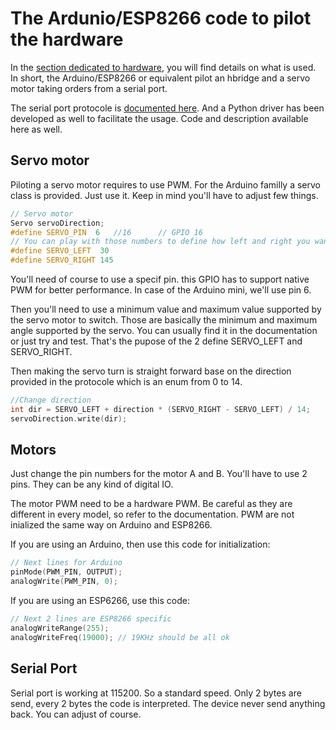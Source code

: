 # The Ardunio/ESP8266 code to pilot the hardware

In the [section dedicated to hardware](/electronic.md), you will find details on what is used. In short, the Arduino/ESP8266 or equivalent pilot an hbridge and a servo motor taking orders from a serial port.

The serial port protocole is [documented here](/PythonSerialControl/readme.md). And a Python driver has been developed as well to facilitate the usage. Code and description available here as well.

## Servo motor

Piloting a servo motor requires to use PWM. For the Arduino familly a servo class is provided. Just use it. Keep in mind you'll have to adjust few things.

```CPP
// Servo motor
Servo servoDirection;
#define SERVO_PIN  6   //16      // GPIO 16
// You can play with those numbers to define how left and right you want to turn
#define SERVO_LEFT  30
#define SERVO_RIGHT 145
```

You'll need of course to use a specif pin. this GPIO has to support native PWM for better performance. In case of the Arduino mini, we'll use pin 6.

Then you'll need to use a minimum value and maximum value supported by the servo motor to switch. Those are basically the minimum and maximum angle supported by the servo. You can usually find it in the documentation or just try and test. That's the pupose of the 2 define SERVO_LEFT and SERVO_RIGHT.

Then making the servo turn is straight forward base on the direction provided in the protocole which is an enum from 0 to 14.

```CPP
//Change direction
int dir = SERVO_LEFT + direction * (SERVO_RIGHT - SERVO_LEFT) / 14;
servoDirection.write(dir);
```

## Motors

Just change the pin numbers for the motor A and B. You'll have to use 2 pins. They can be any kind of digital IO.

The motor PWM need to be a hardware PWM. Be careful as they are different in every model, so refer to the documentation. PWM are not inialized the same way on Arduino and ESP8266.

If you are using an Arduino, then use this code for initialization:

```CPP
// Next lines for Arduino
pinMode(PWM_PIN, OUTPUT);
analogWrite(PWM_PIN, 0);
```

If you are using an ESP6266, use this code:

```CPP
// Next 2 lines are ESP8266 specific
analogWriteRange(255);
analogWriteFreq(19000); // 19KHz should be all ok
```

## Serial Port

Serial port is working at 115200. So a standard speed. Only 2 bytes are send, every 2 bytes the code is interpreted. The device never send anything back. You can adjust of course.